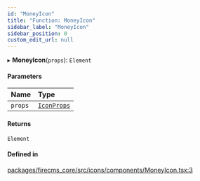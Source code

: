 ```yaml
---
id: "MoneyIcon"
title: "Function: MoneyIcon"
sidebar_label: "MoneyIcon"
sidebar_position: 0
custom_edit_url: null
---
```


▸ **MoneyIcon**(`props`): `Element`

#### Parameters

| Name | Type |
| :------ | :------ |
| `props` | [`IconProps`](../types/IconProps.md) |

#### Returns

`Element`

#### Defined in

[packages/firecms_core/src/icons/components/MoneyIcon.tsx:3](https://github.com/FireCMSco/firecms/blob/d45f3739/packages/firecms_core/src/icons/components/MoneyIcon.tsx#L3)
